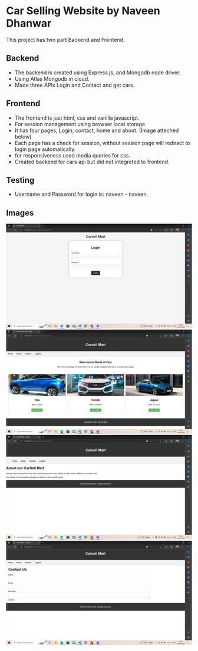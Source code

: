 # Car Selling Website by Naveen Dhanwar

This project has two part Backend and Frontend.

## Backend

- The backend is created using Express.js, and Mongodb node driver.
- Using Atlas Mongodb in cloud.
- Made three APIs Login and Contact and get cars.

## Frontend

- The frontend is just html, css and vanilla javascript.
- For session management using browser local storage.
- It has four pages, Login, contact, home and about. (Image atteched below)
- Each page has a check for session, without session page will rediract to login page automatically.
- for responsiveness used media queries for css.
- Created backend for cars api but did not integreted to frontend.

## Testing

- Username and Password for login is: naveen - naveen.

## Images

![Screenshot](Login.jpg)
![Screenshot](Home.jpg)
![Screenshot](About.jpg)
![Screenshot](Contact.jpg)
